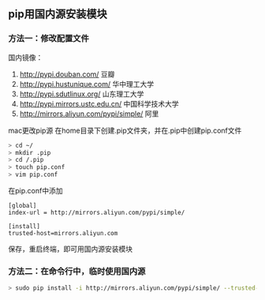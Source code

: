 ## pip用国内源安装模块

### 方法一：修改配置文件
国内镜像：
1. http://pypi.douban.com/  豆瓣
2. http://pypi.hustunique.com/  华中理工大学
3. http://pypi.sdutlinux.org/  山东理工大学
4. http://pypi.mirrors.ustc.edu.cn/  中国科学技术大学
5. http://mirrors.aliyun.com/pypi/simple/ 阿里

mac更改pip源
在home目录下创建.pip文件夹，并在.pip中创建pip.conf文件
```bash
> cd ~/
> mkdir .pip
> cd /.pip
> touch pip.conf
> vim pip.conf
```

在pip.conf中添加
```
[global]
index-url = http://mirrors.aliyun.com/pypi/simple/

[install]
trusted-host=mirrors.aliyun.com
```
保存，重启终端，即可用国内源安装模块

### 方法二：在命令行中，临时使用国内源

```bash
> sudo pip install -i http://mirrors.aliyun.com/pypi/simple/ --trusted-host mirrors.aliyun.com
```
